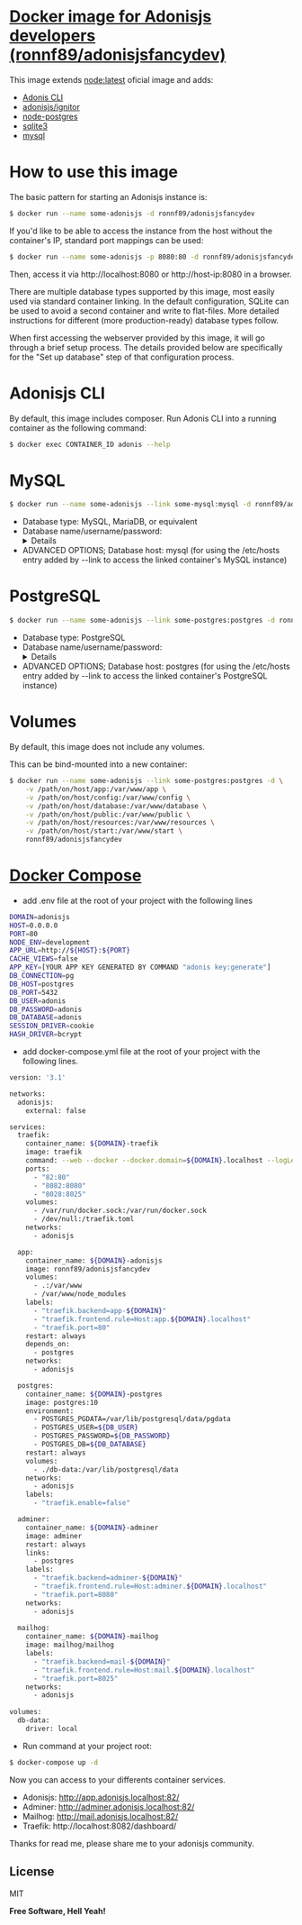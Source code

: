 # [Docker image for Adonisjs developers (ronnf89/adonisjsfancydev)](https://hub.docker.com/r/ronnf89/adonisjsfancydev/)

This image extends [node:latest](https://hub.docker.com/_/node/) oficial image and adds:
- [Adonis CLI](https://github.com/adonisjs/adonis-cli)
- [adonisjs/ignitor](https://github.com/adonisjs/adonis-ignitor)
- [node-postgres](https://www.npmjs.com/package/pg)
- [sqlite3](https://www.npmjs.com/package/sqlite3)
- [mysql](https://www.npmjs.com/package/mysql)

# How to use this image
The basic pattern for starting an Adonisjs instance is:
```sh
$ docker run --name some-adonisjs -d ronnf89/adonisjsfancydev
```
If you'd like to be able to access the instance from the host without the container's IP, standard port mappings can be used:
```sh
$ docker run --name some-adonisjs -p 8080:80 -d ronnf89/adonisjsfancydev
```
Then, access it via http://localhost:8080 or http://host-ip:8080 in a browser.

There are multiple database types supported by this image, most easily used via standard container linking. In the default configuration, SQLite can be used to avoid a second container and write to flat-files. More detailed instructions for different (more production-ready) database types follow.

When first accessing the webserver provided by this image, it will go through a brief setup process. The details provided below are specifically for the "Set up database" step of that configuration process.

# Adonisjs CLI
By default, this image includes composer. Run Adonis CLI into a running container as the following command:

```sh
$ docker exec CONTAINER_ID adonis --help
```

# MySQL
```sh
$ docker run --name some-adonisjs --link some-mysql:mysql -d ronnf89/adonisjsfancydev
```
- Database type: MySQL, MariaDB, or equivalent
- Database name/username/password: <details for accessing your MySQL instance> (MYSQL_USER, MYSQL_PASSWORD, MYSQL_DATABASE; see environment variables in the description for mysql)
- ADVANCED OPTIONS; Database host: mysql (for using the /etc/hosts entry added by --link to access the linked container's MySQL instance)

# PostgreSQL
```sh
$ docker run --name some-adonisjs --link some-postgres:postgres -d ronnf89/adonisjsfancydev
```
- Database type: PostgreSQL
- Database name/username/password: <details for accessing your PostgreSQL instance> (POSTGRES_USER, POSTGRES_PASSWORD; see environment variables in the description for postgres)
- ADVANCED OPTIONS; Database host: postgres (for using the /etc/hosts entry added by --link to access the linked container's PostgreSQL instance)

# Volumes
By default, this image does not include any volumes.

This can be bind-mounted into a new container:

```sh
$ docker run --name some-adonisjs --link some-postgres:postgres -d \
    -v /path/on/host/app:/var/www/app \
    -v /path/on/host/config:/var/www/config \
    -v /path/on/host/database:/var/www/database \
    -v /path/on/host/public:/var/www/public \
    -v /path/on/host/resources:/var/www/resources \
    -v /path/on/host/start:/var/www/start \
    ronnf89/adonisjsfancydev
```

# [Docker Compose](https://github.com/docker/compose)

- add .env file at the root of your project with the following lines

```sh
DOMAIN=adonisjs
HOST=0.0.0.0
PORT=80
NODE_ENV=development
APP_URL=http://${HOST}:${PORT}
CACHE_VIEWS=false
APP_KEY=[YOUR APP KEY GENERATED BY COMMAND "adonis key:generate"]
DB_CONNECTION=pg
DB_HOST=postgres
DB_PORT=5432
DB_USER=adonis
DB_PASSWORD=adonis
DB_DATABASE=adonis
SESSION_DRIVER=cookie
HASH_DRIVER=bcrypt
```

- add docker-compose.yml file at the root of your project with the following lines.

```sh
version: '3.1'

networks:
  adonisjs:
    external: false

services:
  traefik:
    container_name: ${DOMAIN}-traefik
    image: traefik
    command: --web --docker --docker.domain=${DOMAIN}.localhost --logLevel=DEBUG
    ports:
      - "82:80"
      - "8082:8080"
      - "8028:8025"
    volumes:
      - /var/run/docker.sock:/var/run/docker.sock
      - /dev/null:/traefik.toml
    networks:
      - adonisjs

  app:
    container_name: ${DOMAIN}-adonisjs
    image: ronnf89/adonisjsfancydev
    volumes:
      - .:/var/www
      - /var/www/node_modules
    labels:
      - "traefik.backend=app-${DOMAIN}"
      - "traefik.frontend.rule=Host:app.${DOMAIN}.localhost"
      - "traefik.port=80"
    restart: always
    depends_on:
      - postgres
    networks:
      - adonisjs

  postgres:
    container_name: ${DOMAIN}-postgres
    image: postgres:10
    environment:
      - POSTGRES_PGDATA=/var/lib/postgresql/data/pgdata
      - POSTGRES_USER=${DB_USER}
      - POSTGRES_PASSWORD=${DB_PASSWORD}
      - POSTGRES_DB=${DB_DATABASE}
    restart: always
    volumes:
      - ./db-data:/var/lib/postgresql/data
    networks:
      - adonisjs
    labels:
      - "traefik.enable=false"

  adminer:
    container_name: ${DOMAIN}-adminer
    image: adminer
    restart: always
    links:
      - postgres
    labels:
      - "traefik.backend=adminer-${DOMAIN}"
      - "traefik.frontend.rule=Host:adminer.${DOMAIN}.localhost"
      - "traefik.port=8080"
    networks:
      - adonisjs
    
  mailhog:
    container_name: ${DOMAIN}-mailhog
    image: mailhog/mailhog
    labels:
      - "traefik.backend=mail-${DOMAIN}"
      - "traefik.frontend.rule=Host:mail.${DOMAIN}.localhost"
      - "traefik.port=8025"
    networks:
      - adonisjs
  
volumes:
  db-data:
    driver: local
```

- Run command at your project root:
```sh
$ docker-compose up -d
```

Now you can access to your differents container services.

- Adonisjs: http://app.adonisjs.localhost:82/
- Adminer: http://adminer.adonisjs.localhost:82/
- Mailhog: http://mail.adonisjs.localhost:82/
- Traefik: http://localhost:8082/dashboard/


Thanks for read me, please share me to your adonisjs community.

License
----

MIT


**Free Software, Hell Yeah!**

[//]: # (These are reference links used in the body of this note and get stripped out when the markdown processor does its job. There is no need to format nicely because it shouldn't be seen. Thanks SO - http://stackoverflow.com/questions/4823468/store-comments-in-markdown-syntax)


   [dill]: <https://github.com/joemccann/dillinger>
   [git-repo-url]: <https://github.com/joemccann/dillinger.git>
   [john gruber]: <http://daringfireball.net>
   [df1]: <http://daringfireball.net/projects/markdown/>
   [markdown-it]: <https://github.com/markdown-it/markdown-it>
   [Ace Editor]: <http://ace.ajax.org>
   [node.js]: <http://nodejs.org>
   [Twitter Bootstrap]: <http://twitter.github.com/bootstrap/>
   [jQuery]: <http://jquery.com>
   [@tjholowaychuk]: <http://twitter.com/tjholowaychuk>
   [express]: <http://expressjs.com>
   [AngularJS]: <http://angularjs.org>
   [Gulp]: <http://gulpjs.com>

   [PlDb]: <https://github.com/joemccann/dillinger/tree/master/plugins/dropbox/README.md>
   [PlGh]: <https://github.com/joemccann/dillinger/tree/master/plugins/github/README.md>
   [PlGd]: <https://github.com/joemccann/dillinger/tree/master/plugins/googledrive/README.md>
   [PlOd]: <https://github.com/joemccann/dillinger/tree/master/plugins/onedrive/README.md>
   [PlMe]: <https://github.com/joemccann/dillinger/tree/master/plugins/medium/README.md>
   [PlGa]: <https://github.com/RahulHP/dillinger/blob/master/plugins/googleanalytics/README.md>